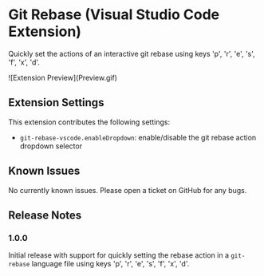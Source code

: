# Git Rebase (Visual Studio Code Extension)

Quickly set the actions of an interactive git rebase using keys 'p', 'r', 'e', 's', 'f', 'x', 'd'.

\!\[Extension Preview\]\(Preview.gif\)

## Extension Settings

This extension contributes the following settings:

* `git-rebase-vscode.enableDropdown`: enable/disable the git rebase action dropdown selector

## Known Issues

No currently known issues. Please open a ticket on GitHub for any bugs. 

## Release Notes

### 1.0.0

Initial release with support for quickly setting the rebase action in a `git-rebase` language file using keys 'p', 'r', 'e', 's', 'f', 'x', 'd'.